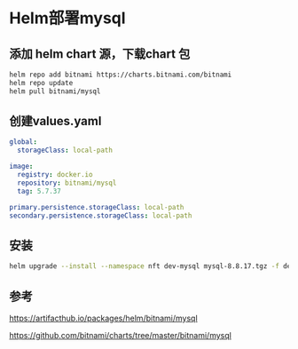 # Helm部署mysql

## 添加 helm chart 源，下载chart 包 

```sh
helm repo add bitnami https://charts.bitnami.com/bitnami
helm repo update
helm pull bitnami/mysql
```

## 创建values.yaml

```yaml
global:
  storageClass: local-path

image:
  registry: docker.io
  repository: bitnami/mysql
  tag: 5.7.37

primary.persistence.storageClass: local-path
secondary.persistence.storageClass: local-path
```

## 安装

```sh
helm upgrade --install --namespace nft dev-mysql mysql-8.8.17.tgz -f dev-values.yaml
```

## 参考

https://artifacthub.io/packages/helm/bitnami/mysql

https://github.com/bitnami/charts/tree/master/bitnami/mysql